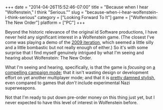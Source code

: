 +++
date = "2014-04-26T15:52:46-07:00"
title = "Because when I hear \"Wolfenstein,\" I think \"Serious.\""
slug = "because-when-i-hear-wolfenstein-i-think-serious"
category = ["Looking Forward To It"]
game = ["Wolfenstein: The New Order"]
platform = ["PC"]
+++

Beyond the historic relevance of the original id Software productions, I have never held any significant interest in a Wolfenstein game.  (The closest I've come was playing a demo of the [2009 iteration](game:Wolfenstein), which seemed a little silly and a little bombastic but not really enough of either.)  So it's with some surprise that I find myself genuinely intrigued by what I'm seeing and hearing about Wolfenstein: The New Order.

What I'm seeing and hearing, specifically, is that the game is <i>focusing</i> on <a href="http://arstechnica.com/gaming/2014/04/preview-confronting-nazi-horror-in-wolfenstein-the-new-order/">a compelling campaign mode</a>; that it isn't wasting design or development effort on yet another multiplayer mode; and that it is <a href="http://www.vg247.com/2014/04/08/wolfenstein-the-new-oder-new-gameplay-video-released/">pretty damned stylish</a>, even compared to games that <i>don't</i> include experimental Nazi superweapons.

Not that I'm ready to put down pre-order money on this thing just yet, but I never expected to have this level of interest in Wolfenstein before.
